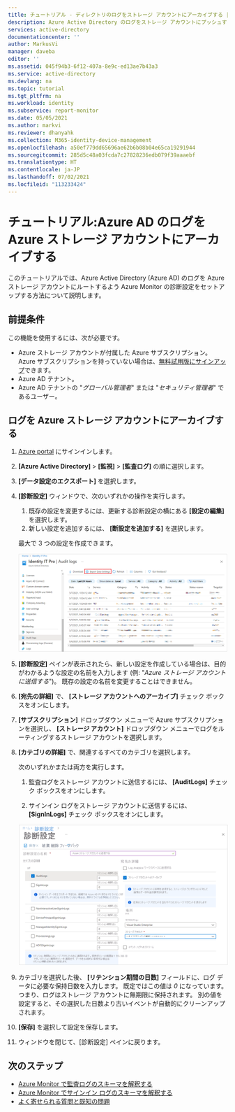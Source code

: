 ```yaml
---
title: チュートリアル - ディレクトリのログをストレージ アカウントにアーカイブする | Microsoft Docs
description: Azure Active Directory のログをストレージ アカウントにプッシュするよう Azure Diagnostics を設定する方法について説明します
services: active-directory
documentationcenter: ''
author: MarkusVi
manager: daveba
editor: ''
ms.assetid: 045f94b3-6f12-407a-8e9c-ed13ae7b43a3
ms.service: active-directory
ms.devlang: na
ms.topic: tutorial
ms.tgt_pltfrm: na
ms.workload: identity
ms.subservice: report-monitor
ms.date: 05/05/2021
ms.author: markvi
ms.reviewer: dhanyahk
ms.collection: M365-identity-device-management
ms.openlocfilehash: a50ef779dd65696ae62b6b08b04e65ca19291944
ms.sourcegitcommit: 285d5c48a03fcda7c27828236edb079f39aaaebf
ms.translationtype: HT
ms.contentlocale: ja-JP
ms.lasthandoff: 07/02/2021
ms.locfileid: "113233424"
---
```

# <a name="tutorial-archive-azure-ad-logs-to-an-azure-storage-account"></a>チュートリアル:Azure AD のログを Azure ストレージ アカウントにアーカイブする

このチュートリアルでは、Azure Active Directory (Azure AD) のログを Azure ストレージ アカウントにルートするよう Azure Monitor の診断設定をセットアップする方法について説明します。

## <a name="prerequisites"></a>前提条件 

この機能を使用するには、次が必要です。

* Azure ストレージ アカウントが付属した Azure サブスクリプション。 Azure サブスクリプションを持っていない場合は、[無料試用版にサインアップ](https://azure.microsoft.com/free/)できます。
* Azure AD テナント。
* Azure AD テナントの "*グローバル管理者*" または "*セキュリティ管理者*" であるユーザー。

## <a name="archive-logs-to-an-azure-storage-account"></a>ログを Azure ストレージ アカウントにアーカイブする

1. [Azure portal](https://portal.azure.com) にサインインします。 

2. **[Azure Active Directory]**  >  **[監視]**  >  **[監査ログ]** の順に選択します。 

3. **[データ設定のエクスポート]** を選択します。 

4. **[診断設定]** ウィンドウで、次のいずれかの操作を実行します。
    1. 既存の設定を変更するには、更新する診断設定の横にある **[設定の編集]** を選択します。
    1. 新しい設定を追加するには、 **[断設定を追加する]** を選択します。  

    最大で 3 つの設定を作成できます。

     ![設定のエクスポート](./media/quickstart-azure-monitor-route-logs-to-storage-account/ExportSettings.png)

5. **[診断設定]** ペインが表示されたら、新しい設定を作成している場合は、目的がわかるような設定の名前を入力します (例: "*Azure ストレージ アカウントに送信する*")。 既存の設定の名前を変更することはできません。

6. **[宛先の詳細]** で、 **[ストレージ アカウントへのアーカイブ]** チェック ボックスをオンにします。 

7. **[サブスクリプション]** ドロップダウン メニューで Azure サブスクリプションを選択し、 **[ストレージ アカウント]** ドロップダウン メニューでログをルーティングするストレージ アカウントを選択します。

8. **[カテゴリの詳細]** で、関連するすべてのカテゴリを選択します。

    次のいずれかまたは両方を実行します。
    1. 監査ログをストレージ アカウントに送信するには、 **[AuditLogs]** チェック ボックスをオンにします。
    
    1. サインイン ログをストレージ アカウントに送信するには、 **[SignInLogs]** チェック ボックスをオンにします。

    ![診断設定](./media/quickstart-azure-monitor-route-logs-to-storage-account/DiagnosticSettings.png)

9. カテゴリを選択した後、 **[リテンション期間の日数]** フィールドに、ログ データに必要な保持日数を入力します。 既定ではこの値は *0* になっています。つまり、ログはストレージ アカウントに無期限に保持されます。 別の値を設定すると、その選択した日数より古いイベントが自動的にクリーンアップされます。
 
10. **[保存]** を選択して設定を保存します。

11. ウィンドウを閉じて、[診断設定] ペインに戻ります。

## <a name="next-steps"></a>次のステップ

* [Azure Monitor で監査ログのスキーマを解釈する](./overview-reports.md)
* [Azure Monitor でサインイン ログのスキーマを解釈する](reference-azure-monitor-sign-ins-log-schema.md)
* [よく寄せられる質問と既知の問題](concept-activity-logs-azure-monitor.md#frequently-asked-questions)
